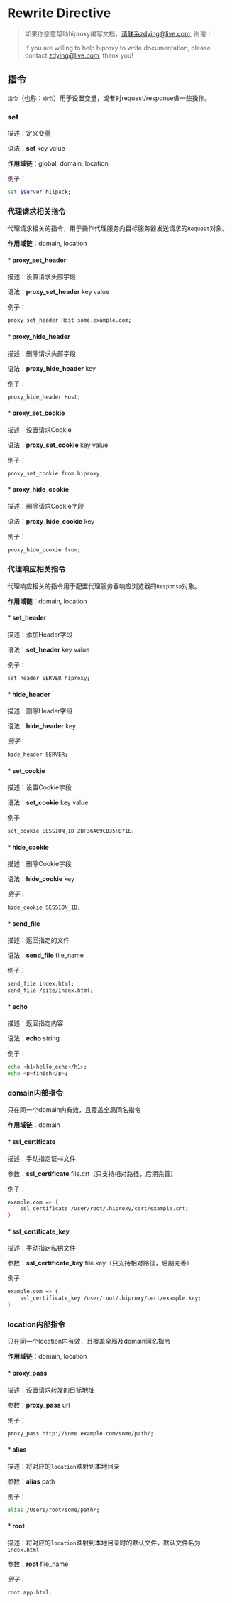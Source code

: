 # Rewrite Directive

> 如果你愿意帮助hiproxy编写文档，请联系zdying@live.com, 谢谢！
>
> If you are willing to help hiproxy to write documentation, please contact zdying@live.com, thank you!

## 指令

`指令`（也称：`命令`）用于设置变量，或者对request/response做一些操作。

### set

描述：定义变量

语法：**set** key value

**作用域链**：global, domain, location

例子：

```bash
set $server hiipack;
```

### 代理请求相关指令

代理请求相关的指令，用于操作代理服务向目标服务器发送请求的`Request`对象。

**作用域链**：domain, location

#### * proxy_set_header

描述：设置请求头部字段

语法：**proxy_set_header** key value

例子：

```bash
proxy_set_header Host some.example.com;
```

#### * proxy_hide_header

描述：删除请求头部字段

语法：**proxy_hide_header** key

例子：

```bash
proxy_hide_header Host;
```

#### * proxy_set_cookie

描述：设置请求Cookie

语法：**proxy_set_cookie** key value

例子：

```bash
proxy_set_cookie from hiproxy;
```

#### * proxy_hide_cookie

描述：删除请求Cookie字段

语法：**proxy_hide_cookie** key

例子：

```bash
proxy_hide_cookie from;
```

### 代理响应相关指令

代理响应相关的指令用于配置代理服务器响应浏览器的`Response`对象。

**作用域链**：domain, location

#### * set_header

描述：添加Header字段

语法：**set_header** key value

例子：

```bash
set_header SERVER hiproxy;
```

#### * hide_header

描述：删除Header字段

语法：**hide_header** key

*例子*：

```bash
hide_header SERVER;
```

#### * set_cookie

描述：设置Cookie字段

语法：**set_cookie** key value

例子

```bash
set_cookie SESSION_ID 2BF36A09CB35FD71E;
```

#### * hide_cookie

描述：删除Cookie字段

语法：**hide_cookie** key

*例子*：

```bash
hide_cookie SESSION_ID;
```

#### * send_file

描述：返回指定的文件

语法：**send_file** file_name

例子：

```bash
send_file index.html;
send_file /site/index.html;
```

#### * echo

描述：返回指定内容

语法：**echo** string

例子：

```bash
echo <h1>hello_echo</h1>;
echo <p>finish</p>;
```


### domain内部指令

只在同一个domain内有效，且覆盖全局同名指令

**作用域链**：domain

#### * ssl_certificate

描述：手动指定证书文件

参数：**ssl_certificate** file.crt（只支持相对路径，后期完善）

例子：

```bash
example.com => {
    ssl_certificate /user/root/.hiproxy/cert/example.crt;
}

```

#### * ssl_certificate_key

描述：手动指定私钥文件

参数：**ssl_certificate_key** file.key（只支持相对路径，后期完善）

例子：

```bash
example.com => {
    ssl_certificate_key /user/root/.hiproxy/cert/example.key;
}

```


### location内部指令

只在同一个location内有效，且覆盖全局及domain同名指令

**作用域链**：domain, location

#### * proxy_pass

描述：设置请求转发的目标地址

参数：**proxy_pass** url

例子：

```bash
proxy_pass http://some.example.com/some/path/;
```

#### * alias

描述：将对应的`location`映射到本地目录

参数：**alias** path

例子：

```bash
alias /Users/root/some/path/;
```

#### * root

描述：将对应的`location`映射到本地目录时的默认文件，默认文件名为`index.html`

参数：**root** file_name

*例子*：

```bash
root app.html;
```
